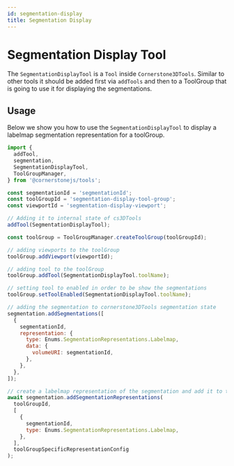 ```yaml
---
id: segmentation-display
title: Segmentation Display
---
```


# Segmentation Display Tool

The `SegmentationDisplayTool` is a `Tool` inside `Cornerstone3DTools`.
Similar to other tools it should be added first via `addTools` and then
to a ToolGroup that is going to use it for displaying the segmentations.

## Usage

Below we show you how to use the `SegmentationDisplayTool` to display
a labelmap segmentation representation for a toolGroup.

```js
import {
  addTool,
  segmentation,
  SegmentationDisplayTool,
  ToolGroupManager,
} from '@cornerstonejs/tools';

const segmentationId = 'segmentationId';
const toolGroupId = 'segmentation-display-tool-group';
const viewportId = 'segmentation-display-viewport';

// Adding it to internal state of cs3DTools
addTool(SegmentationDisplayTool);

const toolGroup = ToolGroupManager.createToolGroup(toolGroupId);

// adding viewports to the toolGroup
toolGroup.addViewport(viewportId);

// adding tool to the toolGroup
toolGroup.addTool(SegmentationDisplayTool.toolName);

// setting tool to enabled in order to be show the segmentations
toolGroup.setToolEnabled(SegmentationDisplayTool.toolName);

// adding the segmentation to cornerstone3DTools segmentation state
segmentation.addSegmentations([
  {
    segmentationId,
    representation: {
      type: Enums.SegmentationRepresentations.Labelmap,
      data: {
        volumeURI: segmentationId,
      },
    },
  },
]);

// create a labelmap representation of the segmentation and add it to the toolGroup
await segmentation.addSegmentationRepresentations(
  toolGroupId,
  [
    {
      segmentationId,
      type: Enums.SegmentationRepresentations.Labelmap,
    },
  ],
  toolGroupSpecificRepresentationConfig
);
```
